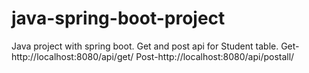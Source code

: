 # java-spring-boot-project
Java project with spring boot.
Get and post api for Student table.
Get-http://localhost:8080/api/get/
Post-http://localhost:8080/api/postall/

